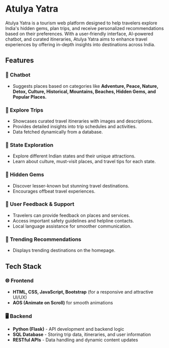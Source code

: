 # Atulya Yatra

Atulya Yatra is a tourism web platform designed to help travelers explore India's hidden gems, plan trips, and receive personalized recommendations based on their preferences. With a user-friendly interface, AI-powered chatbot, and curated itineraries, Atulya Yatra aims to enhance travel experiences by offering in-depth insights into destinations across India.

## Features

### 🔹 Chatbot
- Suggests places based on categories like **Adventure, Peace, Nature, Detox, Culture, Historical, Mountains, Beaches, Hidden Gems, and Popular Places.**

### 🔹 Explore Trips
- Showcases curated travel itineraries with images and descriptions.
- Provides detailed insights into trip schedules and activities.
- Data fetched dynamically from a database.

### 🔹 State Exploration
- Explore different Indian states and their unique attractions.
- Learn about culture, must-visit places, and travel tips for each state.

### 🔹 Hidden Gems
- Discover lesser-known but stunning travel destinations.
- Encourages offbeat travel experiences.

### 🔹 User Feedback & Support
- Travelers can provide feedback on places and services.
- Access important safety guidelines and helpline contacts.
- Local language assistance for smoother communication.

### 🔹 Trending Recommendations
- Displays trending destinations on the homepage.
  
## Tech Stack

### 🌐 Frontend
- **HTML, CSS, JavaScript, Bootstrap** (for a responsive and attractive UI/UX)
- **AOS (Animate on Scroll)** for smooth animations

### 🖥️ Backend
- **Python (Flask)** - API development and backend logic
- **SQL Database** - Storing trip data, itineraries, and user information
- **RESTful APIs** - Data handling and dynamic content updates


